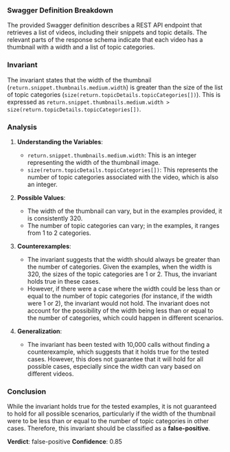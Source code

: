 ### Swagger Definition Breakdown
The provided Swagger definition describes a REST API endpoint that retrieves a list of videos, including their snippets and topic details. The relevant parts of the response schema indicate that each video has a thumbnail with a width and a list of topic categories.

### Invariant
The invariant states that the width of the thumbnail (`return.snippet.thumbnails.medium.width`) is greater than the size of the list of topic categories (`size(return.topicDetails.topicCategories[])`). This is expressed as `return.snippet.thumbnails.medium.width > size(return.topicDetails.topicCategories[])`.

### Analysis
1. **Understanding the Variables**: 
   - `return.snippet.thumbnails.medium.width`: This is an integer representing the width of the thumbnail image.
   - `size(return.topicDetails.topicCategories[])`: This represents the number of topic categories associated with the video, which is also an integer.

2. **Possible Values**: 
   - The width of the thumbnail can vary, but in the examples provided, it is consistently 320.
   - The number of topic categories can vary; in the examples, it ranges from 1 to 2 categories.

3. **Counterexamples**: 
   - The invariant suggests that the width should always be greater than the number of categories. Given the examples, when the width is 320, the sizes of the topic categories are 1 or 2. Thus, the invariant holds true in these cases.
   - However, if there were a case where the width could be less than or equal to the number of topic categories (for instance, if the width were 1 or 2), the invariant would not hold. The invariant does not account for the possibility of the width being less than or equal to the number of categories, which could happen in different scenarios.

4. **Generalization**: 
   - The invariant has been tested with 10,000 calls without finding a counterexample, which suggests that it holds true for the tested cases. However, this does not guarantee that it will hold for all possible cases, especially since the width can vary based on different videos.

### Conclusion
While the invariant holds true for the tested examples, it is not guaranteed to hold for all possible scenarios, particularly if the width of the thumbnail were to be less than or equal to the number of topic categories in other cases. Therefore, this invariant should be classified as a **false-positive**. 

**Verdict**: false-positive
**Confidence**: 0.85
